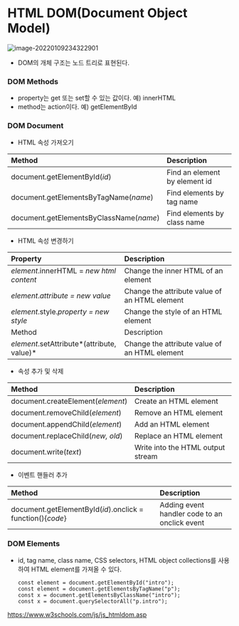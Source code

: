 # HTML DOM(Document Object Model)

![image-20220109234322901](C:\Users\gkgpa\AppData\Roaming\Typora\typora-user-images\image-20220109234322901.png)

- DOM의 개체 구조는 노드 트리로 표현된다.

### DOM Methods

- property는 get 또는 set할 수 있는 값이다. 예) innerHTML
- method는 action이다. 예) getElementById

### DOM Document

- HTML 속성 가져오기

| Method                                  | Description                   |
| :-------------------------------------- | :---------------------------- |
| document.getElementById(*id*)           | Find an element by element id |
| document.getElementsByTagName(*name*)   | Find elements by tag name     |
| document.getElementsByClassName(*name*) | Find elements by class name   |

- HTML 속성 변경하기

| Property                                   | Description                                   |
| :----------------------------------------- | :-------------------------------------------- |
| *element*.innerHTML = *new html content*   | Change the inner HTML of an element           |
| *element*.*attribute = new value*          | Change the attribute value of an HTML element |
| *element*.style.*property = new style*     | Change the style of an HTML element           |
| Method                                     | Description                                   |
| *element*.setAttribute*(attribute, value)* | Change the attribute value of an HTML element |

- 속성 추가 및 삭제

| Method                            | Description                       |
| :-------------------------------- | :-------------------------------- |
| document.createElement(*element*) | Create an HTML element            |
| document.removeChild(*element*)   | Remove an HTML element            |
| document.appendChild(*element*)   | Add an HTML element               |
| document.replaceChild(*new, old*) | Replace an HTML element           |
| document.write(*text*)            | Write into the HTML output stream |

- 이벤트 핸들러 추가

| Method                                                     | Description                                   |
| :--------------------------------------------------------- | :-------------------------------------------- |
| document.getElementById(*id*).onclick = function(){*code*} | Adding event handler code to an onclick event |

### DOM Elements

- id, tag name, class name, CSS selectors, HTML object collections를 사용하여 HTML element를 가져올 수 있다.

  ```
  const element = document.getElementById("intro");
  const element = document.getElementsByTagName("p");
  const x = document.getElementsByClassName("intro");
  const x = document.querySelectorAll("p.intro");
  ```

  





https://www.w3schools.com/js/js_htmldom.asp